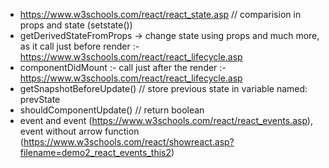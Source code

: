 - https://www.w3schools.com/react/react_state.asp // comparision in props and state (setstate())
- getDerivedStateFromProps -> change state using props and much more, as it call just before render :- https://www.w3schools.com/react/react_lifecycle.asp
- componentDidMount :- call just after the render :- https://www.w3schools.com/react/react_lifecycle.asp
- getSnapshotBeforeUpdate() // store previous state in variable named: prevState
- shouldComponentUpdate() // return boolean 
- event and event (https://www.w3schools.com/react/react_events.asp), event without arrow function (https://www.w3schools.com/react/showreact.asp?filename=demo2_react_events_this2)
